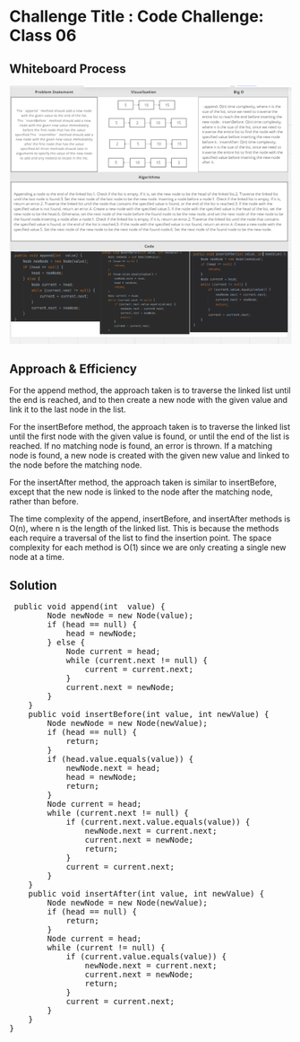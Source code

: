 # Challenge Title : Code Challenge: Class 06
<!-- Description of the challenge -->

## Whiteboard Process
<!-- Embedded whiteboard image -->
![](insert.PNG)
## Approach & Efficiency
<!-- What approach did you take? Why? What is the Big O space/time for this approach? -->
For the append method, the approach taken is to traverse the linked list until the end is reached, and to then create a new node with the given value and link it to the last node in the list.

For the insertBefore method, the approach taken is to traverse the linked list until the first node with the given value is found, or until the end of the list is reached. If no matching node is found, an error is thrown. If a matching node is found, a new node is created with the given new value and linked to the node before the matching node.

For the insertAfter method, the approach taken is similar to insertBefore, except that the new node is linked to the node after the matching node, rather than before.

The time complexity of the append, insertBefore, and insertAfter methods is O(n), where n is the length of the linked list. This is because the methods each require a traversal of the list to find the insertion point. The space complexity for each method is O(1) since we are only creating a single new node at a time.
## Solution
<!-- Show how to run your code, and examples of it in action -->

<pre> public void append(int  value) {
        Node newNode = new Node(value);
        if (head == null) {
            head = newNode;
        } else {
            Node current = head;
            while (current.next != null) {
                current = current.next;
            }
            current.next = newNode;
        }
    }
    public void insertBefore(int value, int newValue) {
        Node newNode = new Node(newValue);
        if (head == null) {
            return;
        }
        if (head.value.equals(value)) {
            newNode.next = head;
            head = newNode;
            return;
        }
        Node current = head;
        while (current.next != null) {
            if (current.next.value.equals(value)) {
                newNode.next = current.next;
                current.next = newNode;
                return;
            }
            current = current.next;
        }
    }
    public void insertAfter(int value, int newValue) {
        Node newNode = new Node(newValue);
        if (head == null) {
            return;
        }
        Node current = head;
        while (current != null) {
            if (current.value.equals(value)) {
                newNode.next = current.next;
                current.next = newNode;
                return;
            }
            current = current.next;
        }
    }
}</pre>
